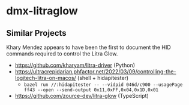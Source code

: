 # dmx-litraglow

## Similar Projects

Khary Mendez appears to have been the first to document the HID commands required to control the Litra Glow.

- https://github.com/kharyam/litra-driver (Python)
- https://ultracrepidarian.phfactor.net/2022/03/09/controlling-the-logitech-litra-on-macos/ (shell + hidapitester)
  - `bazel run //:hidapitester -- --vidpid 046d/c900 --usagePage ff43 --open --send-output 0x11,0xFF,0x04,0x1D,0x01`
- https://github.com/zource-dev/litra-glow (TypeScript)
